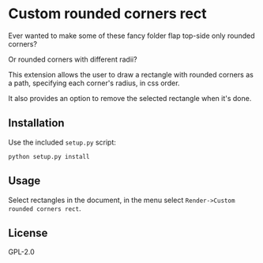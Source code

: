 # Custom rounded corners rect

Ever wanted to make some of these fancy folder flap top-side only rounded corners?

Or rounded corners with different radii?

This extension allows the user to draw a rectangle with rounded corners as a path, specifying each corner's radius, in css order.

It also provides an option to remove the selected rectangle when it's done.

## Installation

Use the included `setup.py` script:

    python setup.py install

## Usage

Select rectangles in the document, in the menu select `Render->Custom rounded corners rect`.

## License

GPL-2.0
